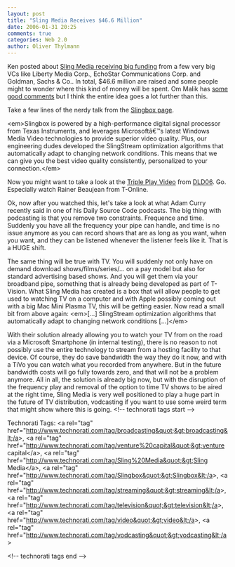 ```yaml
---
layout: post
title: "Sling Media Receives $46.6 Million"
date: 2006-01-31 20:25
comments: true
categories: Web 2.0
author: Oliver Thylmann
---
```











Ken posted about [Sling Media receiving big funding](http://web.corante.com/editorial/archives/2006/01/sling_media_receives_big_fundi.php) from a few very big VCs like Liberty Media Corp., EchoStar Communications Corp. and Goldman, Sachs &amp; Co.. In total, $46.6 million are raised and some people might to wonder where this kind of money will be spent. Om Malik has [some good comments](http://gigaom.com/2006/01/30/echostar-liberty-media-back-sling/) but I think the entire idea goes a lot further than this.

Take a few lines of the nerdy talk from the [Slingbox page](http://www.slingmedia.com/slingbox/).

&lt;em&gt;Slingbox is powered by a high-performance digital signal processor from Texas Instruments, and leverages Microsoftâ€™s latest Windows Media Video technologies to provide superior video quality. Plus, our engineering dudes developed the SlingStream optimization algorithms that automatically adapt to changing network conditions. This means that we can give you the best video quality consistently, personalized to your connection.&lt;/em&gt;

Now you might want to take a look at the [Triple Play Video](http://videos.digital-lifestyle-day.com/index.php) from [DLD06](http://www.dld06.com/). Go. Especially watch Rainer Beaujean from T-Online.

Ok, now after you watched this, let's take a look at what Adam Curry recently said in one of his Daily Source Code podcasts. The big thing with podcasting is that you remove two constraints. Frequence and time. Suddenly you have all the frequency your pipe can handle, and time is no issue anymore as you can record shows that are as long as you want, when you want,  and they can be listened whenever the listener feels like it. That is a HUGE shift.

The same thing will be true with TV. You will suddenly not only have on demand download shows/films/series/...  on a pay model but also for standard advertising based shows. And you will get them via your broadband pipe, something that is already being developed as part of T-Vision. What Sling Media has created is a box that will allow people to get used to watching TV on a computer and with Apple possibly coming out with a big Mac Mini Plasma TV, this will be getting easier. Now read a small bit from above again: &lt;em&gt;[...] SlingStream optimization algorithms that automatically adapt to changing network conditions [...]&lt;/em&gt;

With their solution already allowing you to watch your TV from on the road via a Microsoft Smartphone (in internal testing), there is no reason to not possibly use the entire technology to stream from a hosting facility to that device. Of course, they do save bandwidth the way they do it now, and with a TiVo you can watch what you recorded from anywhere. But in the future bandwidth costs will go fully towards zero, and that will not be a problem anymore. All in all, the solution is already big now, but with the disruption of the frequency play and removal of the option to time TV shows to be aired at the right time, Sling Media is very well positioned to play a huge part in the future of TV distribution, vodcasting if you want to use some weird term that might show where this is going.
&lt;!-- technorati tags start --&gt;

Technorati Tags: &lt;a rel=&quot;tag&quot; href=&quot;http://www.technorati.com/tag/broadcasting&quot;&gt;broadcasting&lt;/a&gt;, &lt;a rel=&quot;tag&quot; href=&quot;http://www.technorati.com/tag/venture%20capital&quot;&gt;venture capital&lt;/a&gt;, &lt;a rel=&quot;tag&quot; href=&quot;http://www.technorati.com/tag/Sling%20Media&quot;&gt;Sling Media&lt;/a&gt;, &lt;a rel=&quot;tag&quot; href=&quot;http://www.technorati.com/tag/Slingbox&quot;&gt;Slingbox&lt;/a&gt;, &lt;a rel=&quot;tag&quot; href=&quot;http://www.technorati.com/tag/streaming&quot;&gt;streaming&lt;/a&gt;, &lt;a rel=&quot;tag&quot; href=&quot;http://www.technorati.com/tag/television&quot;&gt;television&lt;/a&gt;, &lt;a rel=&quot;tag&quot; href=&quot;http://www.technorati.com/tag/video&quot;&gt;video&lt;/a&gt;, &lt;a rel=&quot;tag&quot; href=&quot;http://www.technorati.com/tag/vodcasting&quot;&gt;vodcasting&lt;/a&gt;

&lt;!-- technorati tags end --&gt;


